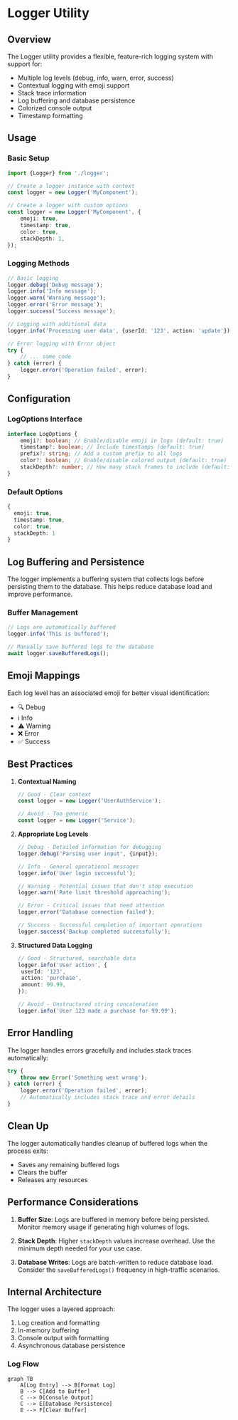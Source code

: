 # Logger Utility

## Overview

The Logger utility provides a flexible, feature-rich logging system with support for:

- Multiple log levels (debug, info, warn, error, success)
- Contextual logging with emoji support
- Stack trace information
- Log buffering and database persistence
- Colorized console output
- Timestamp formatting

## Usage

### Basic Setup

```typescript
import {Logger} from './logger';

// Create a logger instance with context
const logger = new Logger('MyComponent');

// Create a logger with custom options
const logger = new Logger('MyComponent', {
	emoji: true,
	timestamp: true,
	color: true,
	stackDepth: 1,
});
```

### Logging Methods

```typescript
// Basic logging
logger.debug('Debug message');
logger.info('Info message');
logger.warn('Warning message');
logger.error('Error message');
logger.success('Success message');

// Logging with additional data
logger.info('Processing user data', {userId: '123', action: 'update'});

// Error logging with Error object
try {
	// ... some code
} catch (error) {
	logger.error('Operation failed', error);
}
```

## Configuration

### LogOptions Interface

```typescript
interface LogOptions {
	emoji?: boolean; // Enable/disable emoji in logs (default: true)
	timestamp?: boolean; // Include timestamps (default: true)
	prefix?: string; // Add a custom prefix to all logs
	color?: boolean; // Enable/disable colored output (default: true)
	stackDepth?: number; // How many stack frames to include (default: 1)
}
```

### Default Options

```typescript
{
  emoji: true,
  timestamp: true,
  color: true,
  stackDepth: 1
}
```

## Log Buffering and Persistence

The logger implements a buffering system that collects logs before persisting them to the database. This helps reduce database load and improve performance.

### Buffer Management

```typescript
// Logs are automatically buffered
logger.info('This is buffered');

// Manually save buffered logs to the database
await logger.saveBufferedLogs();
```

## Emoji Mappings

Each log level has an associated emoji for better visual identification:

- 🔍 Debug
- ℹ️ Info
- ⚠️ Warning
- ❌ Error
- ✅ Success

## Best Practices

1. **Contextual Naming**

   ```typescript
   // Good - Clear context
   const logger = new Logger('UserAuthService');

   // Avoid - Too generic
   const logger = new Logger('Service');
   ```

2. **Appropriate Log Levels**

   ```typescript
   // Debug - Detailed information for debugging
   logger.debug('Parsing user input', {input});

   // Info - General operational messages
   logger.info('User login successful');

   // Warning - Potential issues that don't stop execution
   logger.warn('Rate limit threshold approaching');

   // Error - Critical issues that need attention
   logger.error('Database connection failed');

   // Success - Successful completion of important operations
   logger.success('Backup completed successfully');
   ```

3. **Structured Data Logging**

   ```typescript
   // Good - Structured, searchable data
   logger.info('User action', {
   	userId: '123',
   	action: 'purchase',
   	amount: 99.99,
   });

   // Avoid - Unstructured string concatenation
   logger.info('User 123 made a purchase for 99.99');
   ```

## Error Handling

The logger handles errors gracefully and includes stack traces automatically:

```typescript
try {
	throw new Error('Something went wrong');
} catch (error) {
	logger.error('Operation failed', error);
	// Automatically includes stack trace and error details
}
```

## Clean Up

The logger automatically handles cleanup of buffered logs when the process exits:

- Saves any remaining buffered logs
- Clears the buffer
- Releases any resources

## Performance Considerations

1. **Buffer Size**: Logs are buffered in memory before being persisted. Monitor memory usage if generating high volumes of logs.

2. **Stack Depth**: Higher `stackDepth` values increase overhead. Use the minimum depth needed for your use case.

3. **Database Writes**: Logs are batch-written to reduce database load. Consider the `saveBufferedLogs()` frequency in high-traffic scenarios.

## Internal Architecture

The logger uses a layered approach:

1. Log creation and formatting
2. In-memory buffering
3. Console output with formatting
4. Asynchronous database persistence

### Log Flow

```mermaid
graph TB
    A[Log Entry] --> B[Format Log]
    B --> C[Add to Buffer]
    C --> D[Console Output]
    C --> E[Database Persistence]
    E --> F[Clear Buffer]
```
